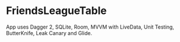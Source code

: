# FriendsLeagueTable
App uses Dagger 2, SQLite, Room, MVVM with LiveData, Unit Testing, ButterKnife, Leak Canary and Glide. 
